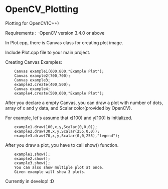 # OpenCV_Plotting
Plotting for OpenCV(C++)

Requirements :
        -OpenCV version 3.4.0 or above

In Plot.cpp, there is Canvas class for creating plot image.

Include Plot.cpp file to your main project.

Creating Canvas Examples:

        Canvas example1(600,800,"Example Plot");
        Canvas example2(700,700);
        Canvas example3;
        example3.create(400,500);
        Canvas example4;
        example4.create(500,600,"Example Plot");
        
After you declare a empty Canvas, you can draw a plot with number of dots, array of x and y data, and Scalar color(provided by OpenCV).


For example, let's assume that x[100] and y[100] is initialized.

        example1.draw(100,x,y,Scalar(0,0,0));
        example2.draw(30,x,y,Scalar(255,0,0));
        example3.draw(70,x,y,Scalar(0,0,255),"legend");
        
After you draw a plot, you have to call show() function.

        example1.show();
        example2.show();
        example3.show();
        You can also show multiple plot at once.
        Given example will show 3 plots.
        

Currently in develop! :D

